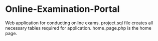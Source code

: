 # Online-Examination-Portal
Web application for conducting online exams.
project.sql file creates all necessary tables required for application.
home_page.php is the home page.
